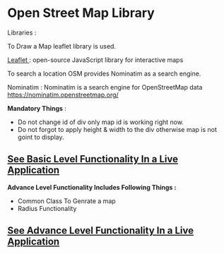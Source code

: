 # Open Street Map Library
Libraries :

To Draw a Map leaflet library is used. 

<a href="https://leafletjs.com/" target="_blank"> Leaflet </a>: open-source JavaScript library for interactive maps


To search a location OSM provides Nominatim as a search engine.

Nominatim : Nominatim is a search engine for OpenStreetMap data
https://nominatim.openstreetmap.org/

**Mandatory Things** : 
- Do not change id of div only map id is working right now.
- Do not forgot to apply height & width to the div otherwise map is not goint to display.

## [See Basic Level Functionality In a Live Application](https://aarvitech.com/Research/OSM/)

**Advance Level Functionality Includes Following Things :**
- Common Class To Genrate a map
- Radius Functionality

## [See Advance Level Functionality In a Live Application](https://aarvitech.com/Research/OSM/OpenStreet.html)
